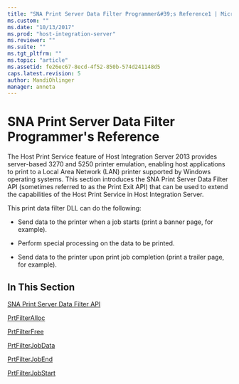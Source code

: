 ```yaml
---
title: "SNA Print Server Data Filter Programmer&#39;s Reference1 | Microsoft Docs"
ms.custom: ""
ms.date: "10/13/2017"
ms.prod: "host-integration-server"
ms.reviewer: ""
ms.suite: ""
ms.tgt_pltfrm: ""
ms.topic: "article"
ms.assetid: fe26ec67-8ecd-4f52-850b-574d241148d5
caps.latest.revision: 5
author: MandiOhlinger
manager: anneta
---
```

# SNA Print Server Data Filter Programmer&#39;s Reference
The Host Print Service feature of Host Integration Server 2013 provides server-based 3270 and 5250 printer emulation, enabling host applications to print to a Local Area Network (LAN) printer supported by Windows operating systems. This section introduces the SNA Print Server Data Filter API (sometimes referred to as the Print Exit API) that can be used to extend the capabilities of the Host Print Service in Host Integration Server.  
  
 This print data filter DLL can do the following:  
  
-   Send data to the printer when a job starts (print a banner page, for example).  
  
-   Perform special processing on the data to be printed.  
  
-   Send data to the printer upon print job completion (print a trailer page, for example).  
  
## In This Section  
 [SNA Print Server Data Filter API](../core/sna-print-server-data-filter-api.md)  
  
 [PrtFilterAlloc](../core/prtfilteralloc.md)  
  
 [PrtFilterFree](../core/prtfilterfree.md)  
  
 [PrtFilterJobData](../core/prtfilterjobdata.md)  
  
 [PrtFilterJobEnd](../core/prtfilterjobend.md)  
  
 [PrtFilterJobStart](../core/prtfilterjobstart.md)
